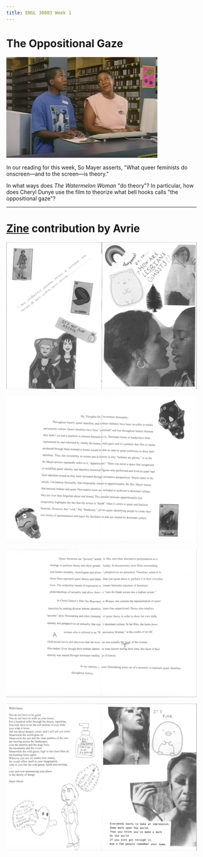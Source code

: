 ```yaml
---
title: ENGL 30803 Week 1
---
```

# The Oppositional Gaze

<img src="/watermelon.png" alt="Cheryl and Tamara work behind the counter of the video store in this still from The Watermelon Woman." width=400px>

In our reading for this week, So Mayer asserts, "What queer feminists do onscreen—and to the screen—is theory."

In what ways does *The Watermelon Woman* "do theory"? In particular, how does Cheryl Dunye use the film to theorize what bell hooks calls "the oppositional gaze"?

***

# [Zine](@/teaching/engl30803/zine.md) contribution by Avrie

![Page 1 of Avrie's zine](/ghosts1.png)

![Page 2 of Avrie's zine](/ghosts2.png)

![Page 3 of Avrie's zine](/ghosts3.png)

![Page 4 of Avrie's zine](/ghosts4.png)